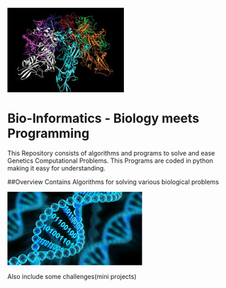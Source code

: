 ![Bio-Informatics](dna.jfif)

# Bio-Informatics - Biology meets Programming
This Repository consists of algorithms and programs to solve and ease Genetics Computational Problems. This Programs are coded in python making it easy for understanding.

##Overview
Contains Algorithms for solving various biological problems

![Bio-Informatics](bio.jfif)

Also include some challenges(mini projects)
